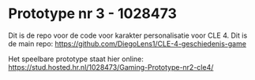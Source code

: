 # Prototype nr 3 - 1028473

Dit is de repo voor de code voor karakter personalisatie voor CLE 4.
Dit is de main repo: https://github.com/DiegoLens1/CLE-4-geschiedenis-game

Het speelbare prototype staat hier online: https://stud.hosted.hr.nl/1028473/Gaming-Prototype-nr2-cle4/
